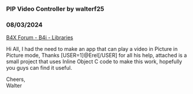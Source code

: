 ### PIP Video Controller by walterf25
### 08/03/2024
[B4X Forum - B4i - Libraries](https://www.b4x.com/android/forum/threads/162375/)

Hi All, I had the need to make an app that can play a video in Picture in Picture mode, Thanks [USER=1]@Erel[/USER] for all his help, attached is a small project that uses Inline Object C code to make this work, hopefully you guys can find it useful.  
  
  
Cheers,  
Walter